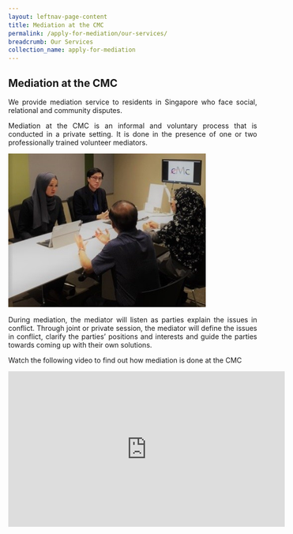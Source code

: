 ```yaml
---
layout: leftnav-page-content
title: Mediation at the CMC
permalink: /apply-for-mediation/our-services/
breadcrumb: Our Services
collection_name: apply-for-mediation
---
```


Mediation at the CMC
---

<p style="text-align: justify">We provide mediation service to residents in Singapore who face social, relational and community disputes.</p>

<p style="text-align: justify">Mediation at the CMC is an informal and voluntary process that is conducted in a private setting. It is done in the presence of one or two professionally trained volunteer mediators.</p>

<div class="image"><img src="/images/1540190834687.jpg/" title="Mediation at the CMC" alt="Mediation at the CMC" style="width: 400px"></div>

<p style="text-align: justify">During mediation, the mediator will listen as parties explain the issues in conflict. Through joint or private session, the mediator will define the issues in conflict, clarify the parties’ positions and interests and guide the parties towards coming up with their own solutions.</p>

<p style="text-align: justify">Watch the following video to find out how mediation is done at the CMC</p>

<div class="bp-youtube" style="text-align: justify">
  <iframe width="560" height="315" src="https://www.youtube.com/embed/5dPPRAbuJj4" frameborder="0" allow="accelerometer; autoplay; encrypted-media; gyroscope; picture-in-picture" allowfullscreen></iframe>
</div>
